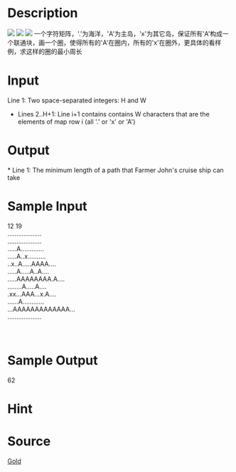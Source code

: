 
# Description

<div class="content"><img border="0" src="/source/bzoj/1784/img/aHR0cHM6Ly9seWRzeS5jb20vSnVkZ2VPbmxpbmUvaW1hZ2VzLzE3ODRfMS5qcGc=.jpg"/> 

<img border="0" src="/source/bzoj/1784/img/aHR0cHM6Ly9seWRzeS5jb20vSnVkZ2VPbmxpbmUvaW1hZ2VzLzE3ODRfMi5qcGc=.jpg"/> 

<img border="0" src="/source/bzoj/1784/img/aHR0cHM6Ly9seWRzeS5jb20vSnVkZ2VPbmxpbmUvaW1hZ2VzLzE3ODRfMy5qcGc=.jpg"/> 
一个字符矩阵，&#39;.&#39;为海洋，&#39;A&#39;为主岛，&#39;x&#39;为其它岛，保证所有&#39;A&#39;构成一个联通块，画一个圈，使得所有的&#39;A&#39;在圈内，所有的&#39;x&#39;在圈外，更具体的看样例，求这样的圈的最小周长</div>

# Input

<div class="content">Line 1: Two space-separated integers: H and W

* Lines 2..H+1: Line i+1 contains contains W characters that are the
        elements of map row i (all &#39;.&#39; or &#39;x&#39; or &#39;A&#39;)

</div>

# Output

<div class="content">* Line 1: The minimum length of a path that Farmer John&#39;s cruise ship
        can take
</div>

# Sample Input

<div class="content"><span class="sampledata">12 19<br/>
...................<br/>
...................<br/>
.....A.............<br/>
.....A..x..........<br/>
..x..A.....AAAA....<br/>
.....A.....A..A....<br/>
.....AAAAAAAA.A....<br/>
........A.....A....<br/>
.xx...AAA...x.A....<br/>
......A............<br/>
...AAAAAAAAAAAAA...<br/>
...................<br/>
<br/>
<br/>
</span></div>

# Sample Output

<div class="content"><span class="sampledata">62<br/>
</span></div>

# Hint

<div class="content"><p></p></div>

# Source

<div class="content"><p><a href="problemset.php?search=Gold">Gold</a></p></div>

